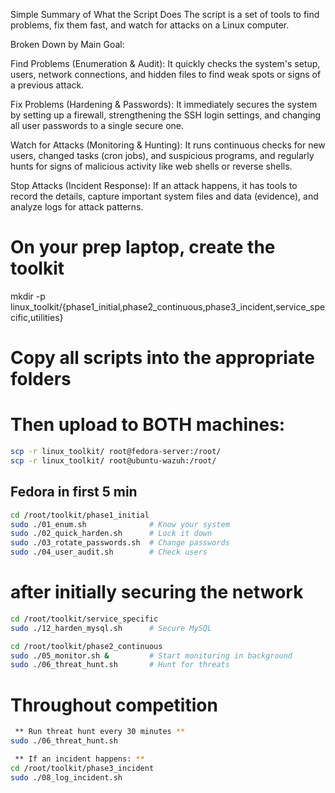 Simple Summary of What the Script Does
The script is a set of tools to find problems, fix them fast, and watch for attacks on a Linux computer.

Broken Down by Main Goal:

Find Problems (Enumeration & Audit): It quickly checks the system's setup, users, network connections, and hidden files to find weak spots or signs of a previous attack.

Fix Problems (Hardening & Passwords): It immediately secures the system by setting up a firewall, strengthening the SSH login settings, and changing all user passwords to a single secure one.

Watch for Attacks (Monitoring & Hunting): It runs continuous checks for new users, changed tasks (cron jobs), and suspicious programs, and regularly hunts for signs of malicious activity like web shells or reverse shells.

Stop Attacks (Incident Response): If an attack happens, it has tools to record the details, capture important system files and data (evidence), and analyze logs for attack patterns.

# On your prep laptop, create the toolkit
mkdir -p linux_toolkit/{phase1_initial,phase2_continuous,phase3_incident,service_specific,utilities}

# Copy all scripts into the appropriate folders
# Then upload to BOTH machines:
```sh
scp -r linux_toolkit/ root@fedora-server:/root/
scp -r linux_toolkit/ root@ubuntu-wazuh:/root/
```

## Fedora in first 5 min ##
```sh
cd /root/toolkit/phase1_initial
sudo ./01_enum.sh              # Know your system
sudo ./02_quick_harden.sh      # Lock it down
sudo ./03_rotate_passwords.sh  # Change passwords
sudo ./04_user_audit.sh        # Check users
```
# after initially securing the network #
```sh
cd /root/toolkit/service_specific
sudo ./12_harden_mysql.sh      # Secure MySQL

cd /root/toolkit/phase2_continuous
sudo ./05_monitor.sh &         # Start monitoring in background
sudo ./06_threat_hunt.sh       # Hunt for threats
```
# Throughout competition #
```sh
 ** Run threat hunt every 30 minutes **
sudo ./06_threat_hunt.sh

 ** If an incident happens: **
cd /root/toolkit/phase3_incident
sudo ./08_log_incident.sh
```
